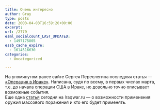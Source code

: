 ```yaml
---
title: Очень интересно
author: Gray
type: posts
date: 2003-04-03T16:59:20+00:00
excerpt:
url: /2779
esml_socialcount_LAST_UPDATED:
  - 1497175805
essb_cache_expire:
  - 1614516630
categories:
  - Uncategorized

---
```








На упомянутом ранее сайте Сергея Переслегина последняя статья &#8212; <a href="http://stabes.nm.ru/materials/black/Per_Irak.htm" target="_blank">&#171;Операция в Ираке&#187;</a>. Написана, судя по всему, в первых числах марта, т.е. до начала операции США в Ираке, но довольно точно описывает возможные события.  
Еще одна <a href="http://www.iraqwar.ru/iraq-read_article.php?articleId=1521&#038;lang=ru" target="_blank">статья</a> сегодня на Iraqwar.ru &#8212; о возможности применения оружия массового поражения и кто его будет применять.